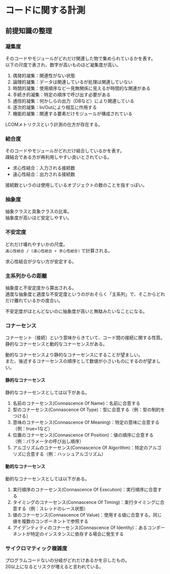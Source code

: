 # コードに関する計測

## 前提知識の整理

### 凝集度
そのコードやモジュールがどれだけ関連した物で集められているかを表す。  
以下の尺度で表され、数字が高いものほど凝集度が高い。

1. 偶発的凝集：関連性がない状態
2. 論理的凝集：データは関連しているが処理は関連していない
3. 時間的凝集：使用順序など一見無関係に見えるが時間的な関連がある
4. 手続き的凝集：特定の順序で呼び出す必要がある
5. 通信的凝集：何かしらの出力（DBなど）により関連している
6. 逐次的凝集：In/Outにより相互に作用する
7. 機能的凝集：関連する要素だけモジュールが構成されている

LCOMメトリクスという計測の仕方が存在する。

### 結合度
そのコードやモジュールがどれだけ結合しているかを表す。  
疎結合である方が再利用しやすい良いとされている。  

- 求心性結合：入力される接続数
- 遠心性結合：出力される接続数

接続数というのは使用しているオブジェクトの数のことを指すっぽい。

### 抽象度
抽象クラスと具象クラスの比率。  
抽象度が高いほど安定しやすい。  

### 不安定度
どれだけ壊れやすいかの尺度。  
`遠心性結合 / (遠心性結合 + 求心性結合)` で計算される。

求心性結合が少ない方が安定する。

### 主系列からの距離
抽象度と不安定度から算出される。  
適度な抽象度と適度な不安定度というのがおそらく「主系列」で、そこからどれだけ離れているかの度合い。  

不安定度がほとんどないのに抽象度が高いと無駄みたいなことになる。

### コナーセンス
コナーセント（接続）という意味からきていて、コード間の接続に関する性質。  
静的なコナーセンスと動的なコナーセンスがある。  

動的なコナーセンスより静的なコナーセンスにすることが望ましい。  
また、後述するコナーセンスの順序として数値が小さいものにするのが望ましい。

#### 静的なコナーセンス
静的なコナーセンスとしては以下がある。

1. 名前のコナーセンス(Connascence Of Name)：名前に合意する
2. 型のコナーセンス(Connascence Of Type)：型に合意する（例：型の制約をつける）
3. 意味のコナーセンス(Connascence Of Meaning)：特定の意味に合意する（例：true=1など）
4. 位置のコナーセンス(Connascence Of Position)：値の順序に合意する（例：パラメータの呼び出し順序）
5. アルゴリズムのコナーセンス(Connascence Of Algorithm)：特定のアルゴリズに合意する（例：ハッシュアルゴリズム）

#### 動的なコナーセンス
動的なコナーセンスとしては以下がある。

1. 実行順序のコナーセンス(Connascence Of Execution)：実行順序に合意する
2. タイミングのコナーセンス(Connascence Of Timing)：実行タイミングに合意する（例：スレッドのレース状態）
3. 値のコナーセンス(Connascence Of Value)：使用する値に合意する。同じ値を複数のコンポーネントで参照する
4. アイデンティティのコナーセンス(Connascence Of Identity)：あるコンポーネントが特定のインスタンスに依存する場合に発生する

### サイクロマティック複雑度
プログラムコードないの分岐がどれだけあるかを示したもの。  
20以上になるとリスクが増えると言われている。